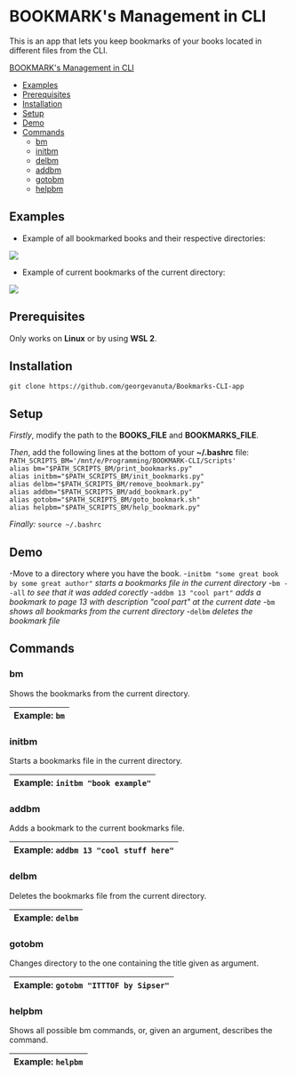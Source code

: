 # BOOKMARK's Management in CLI

This is an app that lets you keep bookmarks of your books located in different files from the CLI.

[BOOKMARK's Management in CLI](#bookmarks-management-in-cli)
  - [Examples](#examples)
  - [Prerequisites](#prerequisites)
  - [Installation](#installation)
  - [Setup](#setup)
  - [Demo](#demo)
  - [Commands](#commands)
    - [bm](#bm)
    - [initbm](#bm)
    - [delbm](#delbm)
    - [addbm](#addbm)
    - [gotobm](#gotobm)
    - [helpbm](#helpbm)

## Examples

- Example of all bookmarked books and their respective directories:
<img src="https://user-images.githubusercontent.com/74255152/178733309-f26b9125-ebf1-40a8-b7c0-fc277a63e97a.PNG">

- Example of current bookmarks of the current directory:
<img src="https://user-images.githubusercontent.com/74255152/178731718-e469bd06-fc41-4f63-916a-25583f1d5bca.PNG">

## Prerequisites

Only works on **Linux** or by using **WSL 2**.

## Installation

`git clone https://github.com/georgevanuta/Bookmarks-CLI-app`

## Setup

*Firstly*, modify the path to the **BOOKS_FILE** and **BOOKMARKS_FILE**.

*Then*, add the following lines at the bottom of your **~/.bashrc** file:
`PATH_SCRIPTS_BM='/mnt/e/Programming/BOOKMARK-CLI/Scripts'`\
`alias bm="$PATH_SCRIPTS_BM/print_bookmarks.py"`\
`alias initbm="$PATH_SCRIPTS_BM/init_bookmarks.py"`\
`alias delbm="$PATH_SCRIPTS_BM/remove_bookmark.py"`\
`alias addbm="$PATH_SCRIPTS_BM/add_bookmark.py"`\
`alias gotobm="$PATH_SCRIPTS_BM/goto_bookmark.sh"`\
`alias helpbm="$PATH_SCRIPTS_BM/help_bookmark.py"`

*Finally:*
`source ~/.bashrc`

## Demo

-Move to a directory where you have the book.
-`initbm "some great book by some great author"` *starts a bookmarks file in the current directory*
-`bm --all` *to see that it was added corectly*
-`addbm 13 "cool part"` *adds a bookmark to page 13 with description "cool part" at the current date*
-`bm` *shows all bookmarks from the current directory*
-`delbm` *deletes the bookmark file*

## Commands

### bm

Shows the bookmarks from the current directory.

| Example: `bm` |
|---|

### initbm

Starts a bookmarks file in the current directory.

| Example: `initbm "book example"` |
|---|

### addbm

Adds a bookmark to the current bookmarks file.

| Example: `addbm 13 "cool stuff here"` |
|---|

### delbm

Deletes the bookmarks file from the current directory.

| Example: `delbm` |
|---|

### gotobm

Changes directory to the one containing the title given as argument.

| Example: `gotobm "ITTTOF by Sipser"` |
|---|

### helpbm

Shows all possible bm commands, or, given an argument, describes the command.

| Example: `helpbm` |
|---|
